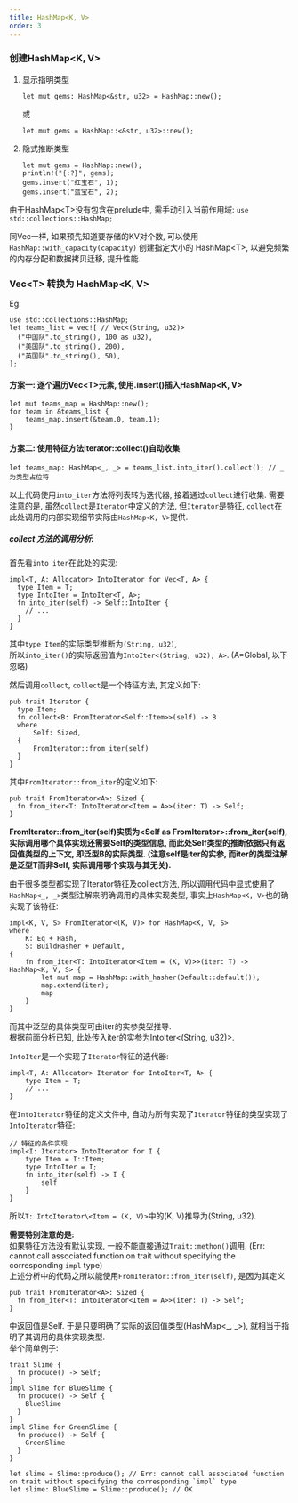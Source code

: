 ```yaml
---
title: HashMap<K, V>
order: 3
---
```


### 创建HashMap\<K, V\>

1. 显示指明类型
    ```rust:no-line-numbers
    let mut gems: HashMap<&str, u32> = HashMap::new();
    ```
    或
    ```rust:no-line-numbers
    let mut gems = HashMap::<&str, u32>::new();
    ```
2. 隐式推断类型
    ```rust:no-line-numbers
    let mut gems = HashMap::new();
    println!("{:?}", gems);
    gems.insert("红宝石", 1);
    gems.insert("蓝宝石", 2);
    ```

由于HashMap\<T\>没有包含在prelude中, 需手动引入当前作用域: `use std::collections::HashMap;`

同Vec一样, 如果预先知道要存储的KV对个数, 可以使用 `HashMap::with_capacity(capacity)` 创建指定大小的 HashMap\<T\>, 以避免频繁的内存分配和数据拷贝迁移, 提升性能.

### Vec\<T> 转换为 HashMap\<K, V>

Eg:
```rust:no-line-numbers
use std::collections::HashMap;
let teams_list = vec![ // Vec<(String, u32)>
  ("中国队".to_string(), 100 as u32),
  ("美国队".to_string(), 200),
  ("英国队".to_string(), 50),
];
```
#### 方案一: 逐个遍历Vec\<T>元素, 使用.insert()插入HashMap\<K, V>

```rust:no-line-numbers
let mut teams_map = HashMap::new();
for team in &teams_list {
    teams_map.insert(&team.0, team.1);
}
```

#### 方案二: 使用特征方法Iterator::collect()自动收集

```rust:no-line-numbers
let teams_map: HashMap<_, _> = teams_list.into_iter().collect(); // _ 为类型占位符
```
以上代码使用`into_iter`方法将列表转为迭代器, 接着通过`collect`进行收集.
需要注意的是, 虽然`collect`是`Iterator`中定义的方法, 但`Iterator`是特征, `collect`在此处调用的内部实现细节实际由`HashMap<K, V>`提供.

##### **collect 方法的调用分析:**

首先看`into_iter`在此处的实现:
```rust:no-line-numbers
impl<T, A: Allocator> IntoIterator for Vec<T, A> {
  type Item = T;
  type IntoIter = IntoIter<T, A>;
  fn into_iter(self) -> Self::IntoIter {
    // ...
  }
}
```
其中`type Item`的实际类型推断为`(String, u32)`, \
所以`into_iter()`的实际返回值为`IntoIter<(String, u32), A>`. (A=Global, 以下忽略)

然后调用`collect`, `collect`是一个特征方法, 其定义如下: 
```rust:no-line-numbers
pub trait Iterator {
  type Item;
  fn collect<B: FromIterator<Self::Item>>(self) -> B
  where
      Self: Sized,
  {
      FromIterator::from_iter(self)
  }
}
```
其中`FromIterator::from_iter`的定义如下:
```rust:no-line-numbers
pub trait FromIterator<A>: Sized {
  fn from_iter<T: IntoIterator<Item = A>>(iter: T) -> Self; 
}
```
**FromIterator\::from_iter(self)实质为\<Self as FromIterator>::from_iter(self), 
实际调用哪个具体实现还需要Self的类型信息, 而此处Self类型的推断依据只有返回值类型的上下文, 即泛型B的实际类型. 
(注意self是iter的实参, 而iter的类型注解是泛型T而非Self, 实际调用哪个实现与其无关).**

由于很多类型都实现了Iterator特征及collect方法, 所以调用代码中显式使用了`HashMap<_, _>`类型注解来明确调用的具体实现类型, 事实上`HashMap<K, V>`也的确实现了该特征:
```rust:no-line-numbers
impl<K, V, S> FromIterator<(K, V)> for HashMap<K, V, S>
where
    K: Eq + Hash,
    S: BuildHasher + Default,
{
    fn from_iter<T: IntoIterator<Item = (K, V)>>(iter: T) -> HashMap<K, V, S> {
        let mut map = HashMap::with_hasher(Default::default());
        map.extend(iter);
        map
    }
}
```
而其中泛型的具体类型可由iter的实参类型推导. <br />
根据前面分析已知, 此处传入iter的实参为IntoIter<(String, u32)>. 

`IntoIter`是一个实现了`Iterator`特征的迭代器:
```rust:no-line-numbers
impl<T, A: Allocator> Iterator for IntoIter<T, A> {
    type Item = T;
    // ...
}
```

在`IntoIterator`特征的定义文件中, 自动为所有实现了`Iterator`特征的类型实现了`IntoIterator`特征:
```rust:no-line-numbers
// 特征的条件实现
impl<I: Iterator> IntoIterator for I {
    type Item = I::Item;
    type IntoIter = I;
    fn into_iter(self) -> I {
        self
    }
}
```

所以`T: IntoIterator\<Item = (K, V)>`中的(K, V)推导为(String, u32).

**需要特别注意的是:** \
如果特征方法没有默认实现, 一般不能直接通过`Trait::methon()`调用.
(Err: cannot call associated function on trait without specifying the corresponding `impl` type)\
上述分析中的代码之所以能使用`FromIterator::from_iter(self)`, 是因为其定义
```rust:no-line-numbers
pub trait FromIterator<A>: Sized {
  fn from_iter<T: IntoIterator<Item = A>>(iter: T) -> Self; 
}
```
中返回值是Self. 于是只要明确了实际的返回值类型(HashMap\<_, _>), 就相当于指明了其调用的具体实现类型.\
举个简单例子:

```rust:no-line-numbers
trait Slime {
  fn produce() -> Self;
}
impl Slime for BlueSlime {
  fn produce() -> Self {	
    BlueSlime
  }
}
impl Slime for GreenSlime {
  fn produce() -> Self {	
    GreenSlime
  }
}

let slime = Slime::produce(); // Err: cannot call associated function on trait without specifying the corresponding `impl` type
let slime: BlueSlime = Slime::produce(); // OK
```